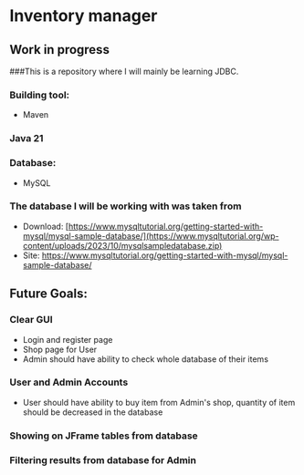 # Inventory manager 

## Work in progress
###This is a repository where I will mainly be learning JDBC.

### Building tool:
  * Maven

### Java 21

### Database:
  * MySQL

### The database I will be working with was taken from
  * Download: [https://www.mysqltutorial.org/getting-started-with-mysql/mysql-sample-database/](https://www.mysqltutorial.org/wp-content/uploads/2023/10/mysqlsampledatabase.zip)
  * Site: https://www.mysqltutorial.org/getting-started-with-mysql/mysql-sample-database/

## Future Goals:

### Clear GUI
 * Login and register page
 * Shop page for User
 * Admin should have ability to check whole database of their items

### User and Admin Accounts
 * User should have ability to buy item from Admin's shop, quantity of item should be decreased in the database
   
### Showing on JFrame tables from database

### Filtering results from database for Admin


